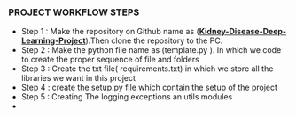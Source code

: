 ### PROJECT WORKFLOW STEPS

* Step 1 : Make the repository on Github name as (**[Kidney-Disease-Deep-Learning-Project](https://github.com/14ayush/Kidney-Disease-Deep-Learning-Project)**).Then clone the repository to the PC.
* Step 2 : Make the python file name as (template.py ). In which we code to create the proper sequence of file and folders
* Step 3 : Create the txt file( requirements.txt) in which we store all the libraries we want in this project
* Step 4 : create the setup.py file which contain the setup of the project
* Step 5 : Creating The logging exceptions an utils modules
*

